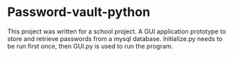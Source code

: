 # Password-vault-python
This project was written for a school project.
A GUI application prototype to store and retrieve passwords from a mysql database.
Initialize.py needs to be run first once, then GUI.py is used to run the program.

